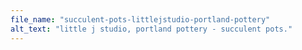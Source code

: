 ```yaml
---
file_name: "succulent-pots-littlejstudio-portland-pottery"
alt_text: "little j studio, portland pottery - succulent pots."
---
```

